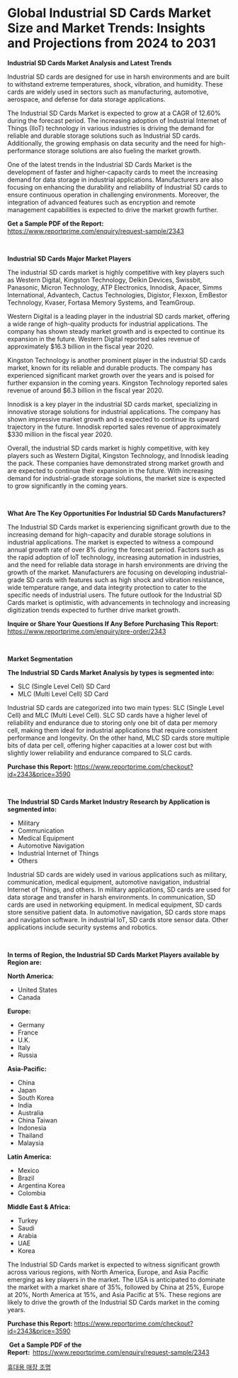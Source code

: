 <p><h1>Global Industrial SD Cards Market Size and Market Trends: Insights and Projections from 2024 to 2031</h1></p><p><strong>Industrial SD Cards Market Analysis and Latest Trends</strong></p>
<p><p>Industrial SD cards are designed for use in harsh environments and are built to withstand extreme temperatures, shock, vibration, and humidity. These cards are widely used in sectors such as manufacturing, automotive, aerospace, and defense for data storage applications.</p><p>The Industrial SD Cards Market is expected to grow at a CAGR of 12.60% during the forecast period. The increasing adoption of Industrial Internet of Things (IIoT) technology in various industries is driving the demand for reliable and durable storage solutions such as Industrial SD cards. Additionally, the growing emphasis on data security and the need for high-performance storage solutions are also fueling the market growth.</p><p>One of the latest trends in the Industrial SD Cards Market is the development of faster and higher-capacity cards to meet the increasing demand for data storage in industrial applications. Manufacturers are also focusing on enhancing the durability and reliability of Industrial SD cards to ensure continuous operation in challenging environments. Moreover, the integration of advanced features such as encryption and remote management capabilities is expected to drive the market growth further.</p></p>
<p><strong>Get a Sample PDF of the Report:&nbsp;</strong> <a href="https://www.reportprime.com/enquiry/request-sample/2343">https://www.reportprime.com/enquiry/request-sample/2343</a></p>
<p>&nbsp;</p>
<p><strong>Industrial SD Cards Major Market Players</strong></p>
<p><p>The industrial SD cards market is highly competitive with key players such as Western Digital, Kingston Technology, Delkin Devices, Swissbit, Panasonic, Micron Technology, ATP Electronics, Innodisk, Apacer, Simms International, Advantech, Cactus Technologies, Digistor, Flexxon, EmBestor Technology, Kvaser, Fortasa Memory Systems, and TeamGroup.</p><p>Western Digital is a leading player in the industrial SD cards market, offering a wide range of high-quality products for industrial applications. The company has shown steady market growth and is expected to continue its expansion in the future. Western Digital reported sales revenue of approximately $16.3 billion in the fiscal year 2020.</p><p>Kingston Technology is another prominent player in the industrial SD cards market, known for its reliable and durable products. The company has experienced significant market growth over the years and is poised for further expansion in the coming years. Kingston Technology reported sales revenue of around $6.3 billion in the fiscal year 2020.</p><p>Innodisk is a key player in the industrial SD cards market, specializing in innovative storage solutions for industrial applications. The company has shown impressive market growth and is expected to continue its upward trajectory in the future. Innodisk reported sales revenue of approximately $330 million in the fiscal year 2020.</p><p>Overall, the industrial SD cards market is highly competitive, with key players such as Western Digital, Kingston Technology, and Innodisk leading the pack. These companies have demonstrated strong market growth and are expected to continue their expansion in the future. With increasing demand for industrial-grade storage solutions, the market size is expected to grow significantly in the coming years.</p></p>
<p>&nbsp;</p>
<p><strong>What Are The Key Opportunities For Industrial SD Cards Manufacturers?</strong></p>
<p><p>The Industrial SD Cards market is experiencing significant growth due to the increasing demand for high-capacity and durable storage solutions in industrial applications. The market is expected to witness a compound annual growth rate of over 8% during the forecast period. Factors such as the rapid adoption of IoT technology, increasing automation in industries, and the need for reliable data storage in harsh environments are driving the growth of the market. Manufacturers are focusing on developing industrial-grade SD cards with features such as high shock and vibration resistance, wide temperature range, and data integrity protection to cater to the specific needs of industrial users. The future outlook for the Industrial SD Cards market is optimistic, with advancements in technology and increasing digitization trends expected to further drive market growth.</p></p>
<p><strong>Inquire or Share Your Questions If Any Before Purchasing This Report:</strong> <a href="https://www.reportprime.com/enquiry/pre-order/2343">https://www.reportprime.com/enquiry/pre-order/2343</a></p>
<p>&nbsp;</p>
<p><strong>Market Segmentation</strong></p>
<p><strong>The Industrial SD Cards Market Analysis by types is segmented into:</strong></p>
<p><ul><li>SLC (Single Level Cell) SD Card</li><li>MLC (Multi Level Cell) SD Card</li></ul></p>
<p><p>Industrial SD cards are categorized into two main types: SLC (Single Level Cell) and MLC (Multi Level Cell). SLC SD cards have a higher level of reliability and endurance due to storing only one bit of data per memory cell, making them ideal for industrial applications that require consistent performance and longevity. On the other hand, MLC SD cards store multiple bits of data per cell, offering higher capacities at a lower cost but with slightly lower reliability and endurance compared to SLC cards.</p></p>
<p><strong>Purchase this Report:&nbsp;</strong><a href="https://www.reportprime.com/checkout?id=2343&price=3590">https://www.reportprime.com/checkout?id=2343&price=3590</a></p>
<p>&nbsp;</p>
<p><strong>The Industrial SD Cards Market Industry Research by Application is segmented into:</strong></p>
<p><ul><li>Military</li><li>Communication</li><li>Medical Equipment</li><li>Automotive Navigation</li><li>Industrial Internet of Things</li><li>Others</li></ul></p>
<p><p>Industrial SD cards are widely used in various applications such as military, communication, medical equipment, automotive navigation, industrial Internet of Things, and others. In military applications, SD cards are used for data storage and transfer in harsh environments. In communication, SD cards are used in networking equipment. In medical equipment, SD cards store sensitive patient data. In automotive navigation, SD cards store maps and navigation software. In industrial IoT, SD cards store sensor data. Other applications include security systems and robotics.</p></p>
<p>&nbsp;</p>
<p><strong>In terms of Region, the Industrial SD Cards Market Players available by Region are:</strong></p>
<p>
    <p> <strong> North America: </strong>
        <ul>
            <li>United States</li>
            <li>Canada</li>
        </ul>
        </p> 
    <p> <strong> Europe: </strong>
        <ul>
            <li>Germany</li>
            <li>France</li>
            <li>U.K.</li>
            <li>Italy</li>
            <li>Russia</li>
        </ul>
        </p> 
    <p> <strong> Asia-Pacific: </strong>
        <ul>
            <li>China</li>
            <li>Japan</li>
            <li>South Korea</li>
            <li>India</li>
            <li>Australia</li>
            <li>China Taiwan</li>
            <li>Indonesia</li>
            <li>Thailand</li>
            <li>Malaysia</li>
        </ul>
        </p> 
    <p> <strong> Latin America: </strong>
        <ul>
            <li>Mexico</li>
            <li>Brazil</li>
            <li>Argentina Korea</li>
            <li>Colombia</li>
        </ul>
        </p> 
    <p> <strong> Middle East & Africa: </strong>
        <ul>
            <li>Turkey</li>
            <li>Saudi</li>
            <li>Arabia</li>
            <li>UAE</li>
            <li>Korea</li>
        </ul>
    </p>
    </p>
<p><p>The Industrial SD Cards market is expected to witness significant growth across various regions, with North America, Europe, and Asia Pacific emerging as key players in the market. The USA is anticipated to dominate the market with a market share of 35%, followed by China at 25%, Europe at 20%, North America at 15%, and Asia Pacific at 5%. These regions are likely to drive the growth of the Industrial SD Cards market in the coming years.</p></p>
<p><strong>Purchase this Report: </strong><a href="https://www.reportprime.com/checkout?id=2343&price=3590">https://www.reportprime.com/checkout?id=2343&price=3590</a></p>
<p>&nbsp;<strong>Get a Sample PDF of the Report:&nbsp;&nbsp;</strong><a href="https://www.reportprime.com/enquiry/request-sample/2343">https://www.reportprime.com/enquiry/request-sample/2343</a></p>
<p><strong></strong></p>
<p><p><a href="https://github.com/Madalyell456456/Market-Research-Report-List-1/blob/main/656707510429.md">휴대용 매장 조명</a></p></p>